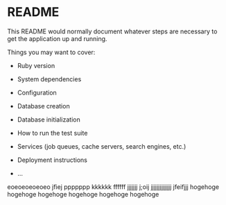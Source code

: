 # README

This README would normally document whatever steps are necessary to get the
application up and running.

Things you may want to cover:

* Ruby version

* System dependencies

* Configuration

* Database creation

* Database initialization

* How to run the test suite

* Services (job queues, cache servers, search engines, etc.)

* Deployment instructions

* ...


eoeoeoeoeoeo
jfiej
ppppppp
kkkkkk
ffffff
jjjjjjj
  j;oij
jjjjjjjjjjjjjj
jfeifjjj
hogehoge
hogehoge
hogehoge
hogehoge
hogehoge
hogehoge
